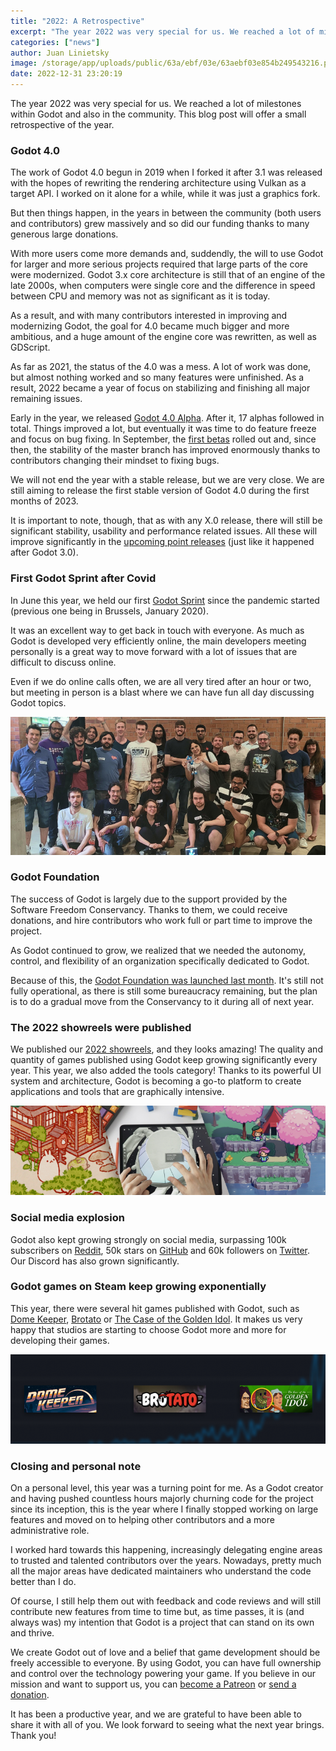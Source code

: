 ```yaml
---
title: "2022: A Retrospective"
excerpt: "The year 2022 was very special for us. We reached a lot of milestones within Godot and also in the community. This blog post will offer a small retrospective of the year."
categories: ["news"]
author: Juan Linietsky
image: /storage/app/uploads/public/63a/ebf/03e/63aebf03e854b249543216.png
date: 2022-12-31 23:20:19
---
```


The year 2022 was very special for us. We reached a lot of milestones within Godot and also in the community. This blog post will offer a small retrospective of the year.

### Godot 4.0

The work of Godot 4.0 begun in 2019 when I forked it after 3.1 was released with the hopes of rewriting the rendering architecture using Vulkan as a target API. I worked on it alone for a while, while it was just a graphics fork.

But then things happen, in the years in between the community (both users and contributors) grew massively and so did our funding thanks to many generous large donations.

With more users come more demands and, suddendly, the will to use Godot for larger and more serious projects required that large parts of the core were modernized. Godot 3.x core architecture is still that of an engine of the late 2000s, when computers were single core and the difference in speed between CPU and memory was not as significant as it is today.

As a result, and with many contributors interested in improving and modernizing Godot, the goal for 4.0 became much bigger and more ambitious, and a huge amount of the engine core was rewritten, as well as GDScript.

As far as 2021, the status of the 4.0 was a mess. A lot of work was done, but almost nothing worked and so many features were unfinished. As a result, 2022 became a year of focus on stabilizing and finishing all major remaining issues.

Early in the year, we released [Godot 4.0 Alpha](https://godotengine.org/article/dev-snapshot-godot-4-0-alpha-1). After it, 17 alphas followed in total. Things improved a lot, but eventually it was time to do feature freeze and focus on bug fixing. In September, the [first betas](https://godotengine.org/article/dev-snapshot-godot-4-0-beta-1) rolled out and, since then, the stability of the master branch has improved enormously thanks to contributors changing their mindset to fixing bugs.

We will not end the year with a stable release, but we are very close. We are still aiming to release the first stable version of Godot 4.0 during the first months of 2023.

It is important to note, though, that as with any X.0 release, there will still be significant stability, usability and performance related issues. All these will improve significantly in the [upcoming point releases](https://godotengine.org/article/release-management-4-0-and-beyond) (just like it happened after Godot 3.0).

### First Godot Sprint after Covid

In June this year, we held our first [Godot Sprint](https://godotengine.org/article/godot-sprint-and-user-meeting-barcelona-june-2022) since the pandemic started (previous one being in Brussels, January 2020).

It was an excellent way to get back in touch with everyone. As much as Godot is developed very efficiently online, the main developers meeting personally is a great way to move forward with a lot of issues that are difficult to discuss online.

Even if we do online calls often, we are all very tired after an hour or two, but meeting in person is a blast where we can have fun all day discussing Godot topics.

![](/storage/app/media/godot-bcn.jpg)

### Godot Foundation

The success of Godot is largely due to the support provided by the Software Freedom Conservancy. Thanks to them, we could receive donations, and hire contributors who work full or part time to improve the project.

As Godot continued to grow, we realized that we needed the autonomy, control, and flexibility of an organization specifically dedicated to Godot.

Because of this, the [Godot Foundation was launched last month](https://godotengine.org/article/godots-graduation-godot-moves-to-a-new-foundation). It's still not fully operational, as there is still some bureaucracy remaining, but the plan is to do a gradual move from the Conservancy to it during all of next year.

### The 2022 showreels were published

We published our [2022 showreels](https://godotengine.org/article/announcing-godot-2022-showreels), and they looks amazing! The quality and quantity of games published using Godot keep growing significantly every year. This year, we also added the tools category! Thanks to its powerful UI system and architecture, Godot is becoming a go-to platform to create applications and tools that are graphically intensive.

![](/storage/app/media/showreels.jpg)

### Social media explosion

Godot also kept growing strongly on social media, surpassing 100k subscribers on [Reddit](https://www.reddit.com/r/godot/), 50k stars on [GitHub](https://github.com/godotengine/godot) and 60k followers on [Twitter](https://mastodon.gamedev.place/@godotengine). Our Discord has also grown significantly.

### Godot games on Steam keep growing exponentially

This year, there were several hit games published with Godot, such as [Dome Keeper](https://store.steampowered.com/app/1637320/Dome_Keeper/?curator_clanid=41324400), [Brotato](https://store.steampowered.com/app/1942280/Brotato/?curator_clanid=41324400) or [The Case of the Golden Idol](https://store.steampowered.com/app/1677770/The_Case_of_the_Golden_Idol/?curator_clanid=41324400). It makes us very happy that studios are starting to choose Godot more and more for developing their games.

![](/storage/app/media/steam-games.png)

### Closing and personal note

On a personal level, this year was a turning point for me. As a Godot creator and having pushed countless hours majorly churning code for the project since its inception, this is the year where I finally stopped working on large features and moved on to helping other contributors and a more administrative role.

I worked hard towards this happening, increasingly delegating engine areas to trusted and talented contributors over the years. Nowadays, pretty much all the major areas have dedicated maintainers who understand the code better than I do.

Of course, I still help them out with feedback and code reviews and will still contribute new features from time to time but, as time passes, it is (and always was) my intention that Godot is a project that can stand on its own and thrive.

We create Godot out of love and a belief that game development should be freely accessible to everyone. By using Godot, you can have full ownership and control over the technology powering your game. If you believe in our mission and want to support us, you can [become a Patreon](https://www.patreon.com/bePatron?u=5597979) or [send a donation](https://godotengine.org/donate).

It has been a productive year, and we are grateful to have been able to share it with all of you. We look forward to seeing what the next year brings. Thank you!
